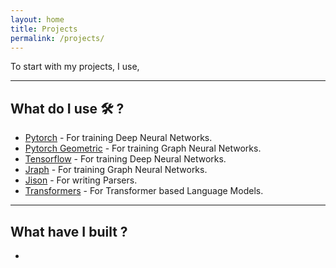 ```yaml
---
layout: home
title: Projects
permalink: /projects/
---
```


To start with my projects, I use,

___   
  
## What do I use 🛠️ ?  
- [Pytorch](https://pytorch.org/) - For training Deep Neural Networks.
- [Pytorch Geometric](https://github.com/rusty1s/pytorch_geometric) - For training Graph Neural Networks.
- [Tensorflow](https://tensorflow.org) - For training Deep Neural Networks.
- [Jraph](https://github.com/deepmind/jraph) - For training Graph Neural Networks.
- [Jison](https://github.com/zaach/jison) - For writing Parsers.
- [Transformers](https://github.com/huggingface/transformers) - For Transformer based Language Models.
___

## What have I built ?
- 
